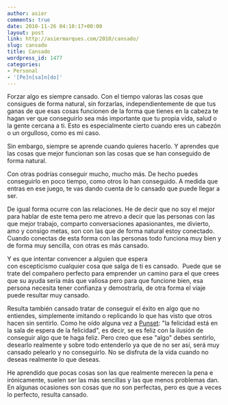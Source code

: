 ```yaml
---
author: asier
comments: true
date: 2010-11-26 04:10:17+00:00
layout: post
link: http://asiermarques.com/2010/cansado/
slug: cansado
title: Cansado
wordpress_id: 1477
categories:
- Personal
- '[Pe]n[sa]n[do]'
---
```


Forzar algo es siempre cansado. Con el tiempo valoras las cosas que consigues de forma natural, sin forzarlas, independientemente de que tus ganas de que esas cosas funcionen de la forma que tienes en la cabeza te hagan ver que conseguirlo sea más importante que tu propia vida, salud o la gente cercana a ti. Esto es especialmente cierto cuando eres un cabezón o un orgulloso, como es mi caso.

Sin embargo, siempre se aprende cuando quieres hacerlo. Y aprendes que las cosas que mejor funcionan son las cosas que se han conseguido de forma natural.

Con otras podrías conseguir mucho, mucho más. De hecho puedes conseguirlo en poco tiempo, como otros lo han conseguido. A medida que entras en ese juego, te vas dando cuenta de lo cansado que puede llegar a ser.

De igual forma ocurre con las relaciones. He de decir que no soy el mejor para hablar de este tema pero me atrevo a decir que las personas con las que mejor trabajo, comparto conversaciones apasionantes, me divierto, amo y consigo metas, son con las que de forma natural estoy conectado. Cuando conectas de esta forma con las personas todo funciona muy bien y de forma muy sencilla, con otras es más cansado.

Y es que intentar convencer a alguien que espera con escepticismo cualquier cosa que salga de ti es cansado.  Puede que se trate del compañero perfecto para emprender un camino para el que crees que su ayuda sería más que valiosa pero para que funcione bien, esa persona necesita tener confianza y demostrarla, de otra forma el viaje puede resultar muy cansado.

Resulta también cansado tratar de conseguir el éxito en algo que no entiendes, simplemente imitando o replicando lo que has visto que otros hacen sin sentirlo. Como he oído alguna vez a [Punset](http://www.eduardpunset.es/): "la felicidad está en la sala de espera de la felicidad", es decir, se es feliz con la ilusión de conseguir algo que te haga feliz. Pero creo que ese "algo" debes sentirlo, desearlo realmente y sobre todo entenderlo ya que de no ser así, será muy cansado pelearlo y no conseguirlo. No se disfruta de la vida cuando no deseas realmente lo que deseas.

He aprendido que pocas cosas son las que realmente merecen la pena e irónicamente, suelen ser las más sencillas y las que menos problemas dan. En algunas ocasiones son cosas que no son perfectas, pero es que a veces lo perfecto, resulta cansado.
